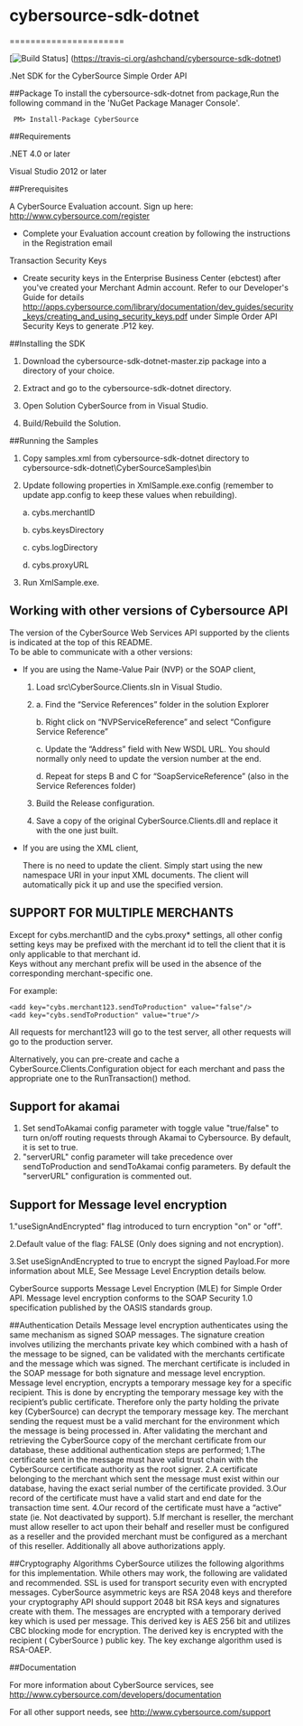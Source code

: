 # cybersource-sdk-dotnet
======================

[![Build Status](https://travis-ci.org/ashchand/cybersource-sdk-dotnet.svg?branch=future)]
(https://travis-ci.org/ashchand/cybersource-sdk-dotnet)

.Net SDK for the CyberSource Simple Order API

##Package 
To install the cybersource-sdk-dotnet from package,Run the following command in the 'NuGet Package Manager Console'.

     PM> Install-Package CyberSource

##Requirements

.NET 4.0 or later

Visual Studio 2012 or later

##Prerequisites


A CyberSource Evaluation account. Sign up here:  <http://www.cybersource.com/register>

* Complete your Evaluation account creation by following the instructions in the Registration email

Transaction Security Keys

* Create security keys in the Enterprise Business Center (ebctest) after you've created your Merchant Admin account. 
Refer to our Developer's Guide for details <http://apps.cybersource.com/library/documentation/dev_guides/security_keys/creating_and_using_security_keys.pdf> under Simple Order API Security Keys to generate .P12 key.

##Installing the SDK 

1. Download the cybersource-sdk-dotnet-master.zip package into a directory of your choice. 

2. Extract and go to the cybersource-sdk-dotnet directory.

3. Open Solution CyberSource from in Visual Studio.

4. Build/Rebuild the Solution.

##Running the Samples

1. Copy samples.xml from cybersource-sdk-dotnet directory to cybersource-sdk-dotnet\CyberSourceSamples\bin

2. Update following properties in XmlSample.exe.config (remember to update app.config to keep these values when rebuilding).
	
	a. cybs.merchantID
	
	b. cybs.keysDirectory
	
	c. cybs.logDirectory
	
	d. cybs.proxyURL
	

3. Run XmlSample.exe.

## Working with other versions of Cybersource API

The version of the CyberSource Web Services API supported by the clients is indicated at the top of this README.  
To be able to communicate with a other versions:

* If you are using the Name-Value Pair (NVP) or the SOAP client,

    1. Load src\CyberSource.Clients.sln in Visual Studio.

    2.  
        a. Find the “Service References” folder in the solution Explorer
	
        b. Right click on “NVPServiceReference” and select “Configure Service Reference”
	
        c. Update the “Address” field with New WSDL URL. You should normally only need to update the version number at the end.
	
        d. Repeat for steps B and C for “SoapServiceReference” (also in the Service References folder)

    3. Build the Release configuration.

    4. Save a copy of the original CyberSource.Clients.dll and replace it with the one just built.


* If you are using the XML client,

    There is no need to update the client. Simply start using the new namespace URI in your input XML documents.
    The client will automatically pick it up and use the specified version.

## SUPPORT FOR MULTIPLE MERCHANTS

Except for cybs.merchantID and the cybs.proxy* settings, all other config setting keys may be prefixed with the merchant id to tell the client that it is only applicable to that merchant id.  
Keys without any merchant prefix will be used in the absence of the corresponding merchant-specific one.

For example:

	<add key="cybs.merchant123.sendToProduction" value="false"/>
	<add key="cybs.sendToProduction" value="true"/>

All requests for merchant123 will go to the test server, all other requests will go to the production server.

Alternatively, you can pre-create and cache a CyberSource.Clients.Configuration object for each merchant and pass the appropriate one to the RunTransaction() method.

## Support for akamai

1) Set sendToAkamai config parameter with toggle value "true/false" to turn on/off routing requests through Akamai to Cybersource. By default, it is set to true.
2) "serverURL" config parameter will take precedence over sendToProduction and sendToAkamai config parameters. By default the "serverURL" configuration is commented out.

## Support for Message level encryption

1."useSignAndEncrypted" flag introduced to turn encryption "on" or "off".

2.Default value of the flag: FALSE (Only does signing and not encryption).

3.Set useSignAndEncrypted to true to encrypt the signed Payload.For more information about MLE, See Message Level Encryption details below.

CyberSource supports Message Level Encryption (MLE) for Simple Order API. Message level encryption conforms to the SOAP Security 1.0 specification published by the OASIS standards group. 

##Authentication Details
    Message level encryption authenticates using the same mechanism as signed SOAP messages. The signature creation involves utilizing the merchants private key which combined with a hash of the message to be signed, can be validated with the merchants certificate and the message which was signed. 
    The merchant certificate is included in the SOAP message for both signature and message level encryption. Message level encryption, encrypts a temporary message key for a specific recipient. This is done by encrypting the temporary message key with the recipient’s public certificate. Therefore only the party holding the private key (CyberSource) can decrypt the temporary message key. The merchant sending the request must be a valid merchant for the environment which the message is being processed in. After validating the merchant and retrieving the CyberSource copy of the merchant certificate from our database, these additional authentication steps are performed;
    1.The certificate sent in the message must have valid trust chain with the CyberSource certificate authority as the root signer.
    2.A certificate belonging to the merchant which sent the message must exist within our database, having the exact serial number of the certificate provided. 
    3.Our record of the certificate must have a valid start and end date for the transaction time sent.
    4.Our record of the certificate must have a “active” state (ie. Not deactivated by support).
    5.If merchant is reseller, the merchant must allow reseller to act upon their behalf and reseller must be configured as a reseller and the provided merchant must be configured as a merchant of this reseller. Additionally all above authorizations apply.

##Cryptography Algorithms
    CyberSource utilizes the following algorithms for this implementation. While others may work, the following are validated and recommended. SSL is used for transport security even with encrypted messages. CyberSource asymmetric keys are RSA 2048 keys and therefore your cryptography API should support 2048 bit RSA keys and signatures create with them. The messages are encrypted with a temporary derived key which is used per message. This derived key is AES 256 bit and utilizes CBC blocking mode for encryption. The derived key is encrypted with the recipient ( CyberSource ) public key. The key exchange algorithm used is RSA-OAEP.
    
##Documentation

For more information about CyberSource services, see <http://www.cybersource.com/developers/documentation>

For all other support needs, see <http://www.cybersource.com/support>
